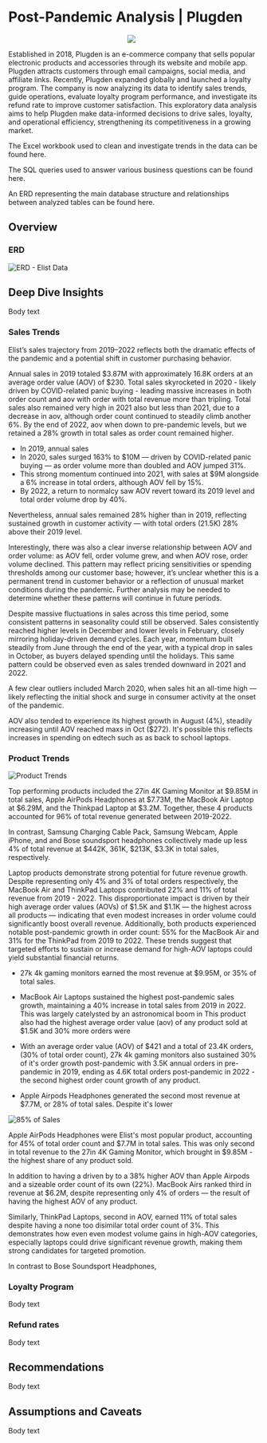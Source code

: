  # Post-Pandemic Analysis | Plugden
<p align="center">
  <img src="Images/Untitled design.png" 
       style="max-width: 49%; height: auto; display: inline-block; margin-right: 2%;" />
</p>

<!-- The real value of portfolio projects lies in your ability to explain them, learn the on-the-job frameworks, and supplement your interviews with proof of the quality of your work - not in simply doing them. 

[] Overview of company history, business model, and goals
[] Explain the “so what” of the project
[] Define important terminology, metrics, and dimensions 
-->

Established in 2018, Plugden is an e-commerce company that sells popular electronic products and accessories through its website and mobile app. Plugden attracts customers through email campaigns, social media, and affiliate links. Recently, Plugden expanded globally and launched a loyalty program. The company is now analyzing its data to identify sales trends, guide operations, evaluate loyalty program performance, and investigate its refund rate to improve customer satisfaction. This exploratory data analysis aims to help Plugden make data-informed decisions to drive sales, loyalty, and operational efficiency, strengthening its competitiveness in a growing market.

The Excel workbook used to clean and investigate trends in the data can be found here.

The SQL queries used to answer various business questions can be found here.

An ERD representing the main database structure and relationships between analyzed tables can be found here.


## Overview
<!--  
[] ERD of Dataset
[] High-level overview of findings, explained to non-technical audience 

Overview of findings in 2-3 sentences

The period from 2019 to 2022 was an eventful one for Elist. In 2019, total annual sales topped out at $3.86 M, but with the onset of the pandemic annual sales for 2020 jumped up an astronomical 163% to $10.15M, reaching all time highs. 96% of this revenue was found to be attributed to 4 products: .... 
-->

### ERD
![ERD - Elist Data](Images/ERD%20-%20Elist%20Data.png)  


## Deep Dive Insights
<!--
(bulleted list, split into sections)
- [ ]  Explain findings in detail, highlighting key trends, anomalies / outliers, and comparisons
- [ ]  Include clean visuals (pivot tables, dashboards, graphs) 
-->

Body text 

### Sales Trends
<!-- Summary paragraph - if you could explain your findings in a quick 20 second overview

Go one level deeper on specifics in bullets here - call out specific important details, numbers here

- try showing visual first
- paragraph below squeezes out the most from the visual that you can tell them from it
- what's the least amount you can have to get the point across?

- main metrics
- then secondary insights (not as important - or "by the ways") - ex. % of total sales is ..
- stacked bar charts for products by loyalty program
-->

Elist’s sales trajectory from 2019–2022 reflects both the dramatic effects of the pandemic and a potential shift in customer purchasing behavior.

Annual sales in 2019 totaled $3.87M with approximately 16.8K orders at an average order value (AOV) of $230. Total sales skyrocketed in 2020 - likely driven by COVID-related panic buying - leading massive increases in both order count and aov with order with total revenue more than tripling. Total sales also remained very high in 2021 also but less than 2021, due to a decrease in aov, although order count continued to steadily climb another 6%. By the end of 2022, aov when down to pre-pandemic levels, but we retained a 28% growth in total sales as order count remained higher.

- In 2019, annual sales 
- In 2020, sales surged 163% to $10M — driven by COVID-related panic buying — as order volume more than doubled and AOV jumped 31%. 
- This strong momentum continued into 2021, with sales at $9M alongside a 6% increase in total orders, although AOV fell by 15%.
- By 2022, a return to normalcy saw AOV revert toward its 2019 level and total order volume drop by 40%. 

Nevertheless, annual sales remained 28% higher than in 2019, reflecting sustained growth in customer activity — with total orders (21.5K) 28% above their 2019 level.

Interestingly, there was also a clear inverse relationship between AOV and order volume: as AOV fell, order volume grew, and when AOV rose, order volume declined. This pattern may reflect pricing sensitivities or spending thresholds among our customer base; however, it’s unclear whether this is a permanent trend in customer behavior or a reflection of unusual market conditions during the pandemic. Further analysis may be needed to determine whether these patterns will continue in future periods.

Despite massive fluctuations in sales across this time period, some consistent patterns in seasonality could still be observed. Sales consistently reached higher levels in December and lower levels in February, closely mirroring holiday-driven demand cycles. Each year, momentum built steadily from June through the end of the year, with a typical drop in sales in October, as buyers delayed spending until the holidays. This same pattern could be observed even as sales trended downward in 2021 and 2022.

A few clear outliers included March 2020, when sales hit an all-time high — likely reflecting the initial shock and surge in consumer activity at the onset of the pandemic. 

AOV also tended to experience its highest growth in August (4%), steadily increasing until AOV reached maxs in Oct ($272). It's possible this reflects increases in spending on edtech such as as back to school laptops. 


### Product Trends
![Product Trends](Images/Sales%20x%20Product.png)

Top performing products included the 27in 4K Gaming Monitor at $9.85M in total sales, Apple AirPods Headphones at $7.73M, the MacBook Air Laptop at $6.29M, and the Thinkpad Laptop at $3.2M. Together, these 4 products accounted for 96% of total revenue generated between 2019-2022. 

In contrast, Samsung Charging Cable Pack, Samsung Webcam, Apple iPhone, and and Bose soundsport headphones collectively made up less 4% of total revenue at $442K, 361K, $213K, $3.3K in total sales, respectively. 

Laptop products demonstrate strong potential for future revenue growth. Despite representing only 4% and 3% of total orders respectively, the MacBook Air and ThinkPad Laptops contributed 22% and 11% of total revenue from 2019 - 2022. This disproportionate impact is driven by their high average order values (AOVs) of $1.5K and $1.1K — the highest across all products — indicating that even modest increases in order volume could significantly boost overall revenue. Additionally, both products experienced notable post-pandemic growth in order count: 55% for the MacBook Air and 31% for the ThinkPad from 2019 to 2022. These trends suggest that targeted efforts to sustain or increase demand for high-AOV laptops could yield substantial financial returns.

- 27k 4k gaming monitors earned the most revenue at $9.95M, or 35% of total sales. 
- MacBook Air Laptops sustained the highest post-pandemic sales growth, maintaining a 40% increase in total sales from 2019 in 2022. This was largely catelysted by an astronomical boom in 
This product also had the highest average order value (aov) of any product sold at $1.5K and 30% more orders were 

- With an average order value (AOV) of $421 and a total of 23.4K orders, (30% of total order count), 27k 4k gaming monitors also sustained 30% of it's order growth post-pandemic with 3.5K annual orders in pre-pandemic in 2019, ending as 4.6K total orders post-pandemic in 2022 - the second highest order count growth of any product.

- Apple Airpods Headphones generated the second most revenue at $7.7M, or 28% of total sales. Despite it's lower 

![85% of Sales](Images/3%20Products.png) 

Apple AirPods Headphones were Elist's most popular product, accounting for 45% of total order count and $7.7M in total sales. This was only second in total revenue to the 27in 4K Gaming Monitor, which brought in $9.85M - the highest share of any product sold. 

In addition to having a driven by to a 38% higher AOV than Apple Airpods and a sizeable order count of its own (22%). MacBook Airs ranked third in revenue at $6.2M, despite representing only 4% of orders — the result of having the highest AOV of any product. 

Similarly, ThinkPad Laptops, second in AOV, earned 11% of total sales despite having a none too disimilar total order count of 3%. This demonstrates how even even modest volume gains in high-AOV categories, especially laptops could drive significant revenue growth, making them strong candidates for targeted promotion.

In contrast to Bose Soundsport Headphones,

### Loyalty Program
Body text



### Refund rates
Body text

## Recommendations 
<!--
(bulleted list, split into sections)
[] Give guidance on areas to further investigate and changes to make based on your findings
[] Bring in company context by mentioning which teams these recommendations apply to
-->
Body text

## Assumptions and Caveats
<!--
(bullets)
[] List any assumptions you made throughout the project or caveats about data issues
-->
Body text





<!--
<p align="center">
  <img src="Images/Order Count is what&apos;s sustaining sales growth post-pandemic.png" 
       style="max-width: 49%; height: auto; display: inline-block; margin-right: 2%;" />
  <img src="Images/AOV vs Order Count.png" 
       style="max-width: 49%; height: auto; display: inline-block;" />
</p>

<p align="center">
  <img src="Images/Order Count is what&apos;s sustaining sales growth post-pandemic.png" 
       style="max-width: 49%; height: auto; display: inline-block; margin-right: 2%;" />
  <img src="Images/AOV vs Order Count.png" 
       style="max-width: 49%; height: auto; display: inline-block;" />

<p align="center">
  <img src="Images/Monthly Trends by Year - Table.png" 
       style="max-width: 49%; height: auto; display: inline-block; margin-right: 2%;" />
  <img src="Images/Monthly Trends by Year - Chart.png" 
       style="max-width: 49%; height: auto; display: inline-block;" />
</p>

</p>
-->

